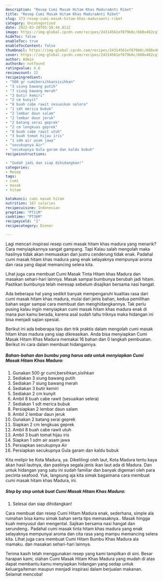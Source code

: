 ```yaml
---
description: "Resep Cumi Masak Hitam Khas MaduraAnti Ribet"
title: "Resep Cumi Masak Hitam Khas MaduraAnti Ribet"
slug: 373-resep-cumi-masak-hitam-khas-maduraanti-ribet
category: Uncategorized
date: 2022-03-28T05:58:44.811Z
image: https://img-global.cpcdn.com/recipes/24314561ef879b0c/680x482cq70/cumi-masak-hitam-khas-madura-foto-resep-utama.jpg
hideToc: false
enableToc: true
enableTocContent: false
thumbnail: https://img-global.cpcdn.com/recipes/24314561ef879b0c/680x482cq70/cumi-masak-hitam-khas-madura-foto-resep-utama.jpg
cover: https://img-global.cpcdn.com/recipes/24314561ef879b0c/680x482cq70/cumi-masak-hitam-khas-madura-foto-resep-utama.jpg
author: Admin
authorAv: notfound
ratingvalue: 4.6
reviewcount: 22
recipeingredient:
- "500 gr cumibersihkansisihkan"
- "3 siung bawang putih"
- "7 siung bawang merah"
- "3 butir kemiri"
- "2 cm kunyit"
- "8 buah cabe rawit sesuaikan selera"
- "1 sdt merica bubuk"
- "2 lembar daun salam"
- "2 lembar daun jeruk"
- "2 batang serai geprek"
- "2 cm lengkuas geprek"
- "8 buah cabe rawit utuh"
- "3 buah tomat hijau iris"
- "1 sdm air asam jawa"
- "secukupnya Air"
- "secukupnya Gula garam dan kaldu bubuk"
recipeinstructions:

- "Sudah jadi dan siap dihidangkan!"
categories:
- Resep
tags:
- cumi
- masak
- hitam

katakunci: cumi masak hitam 
nutrition: 167 calories
recipecuisine: Indonesian
preptime: "PT11M"
cooktime: "PT36M"
recipeyield: "1"
recipecategory: Dinner

---
```



Lagi mencari inspirasi resep cumi masak hitam khas madura yang menarik? Cara menyiapkannya sangat gampang. Tapi Kalau salah mengolah maka hasilnya tidak akan memuaskan dan justru cenderung tidak enak. Padahal cumi masak hitam khas madura yang enak selayaknya mempunyai aroma dan rasa yang dapat memancing selera kita.


Lihat juga cara membuat Cumi Masak Tinta Hitam khas Madura dan masakan sehari-hari lainnya. Masak sampai bumbunya berubah jadi hitam. Pastikan bumbunya telah meresap sebelum disajikan bersama nasi hangat.

Ada beberapa hal yang sedikit banyak mempengaruhi kualitas rasa dari cumi masak hitam khas madura, mulai dari jenis bahan, kedua pemilihan bahan segar sampai cara membuat dan menghidangkannya. Tak perlu pusing kalau ingin menyiapkan cumi masak hitam khas madura enak di mana pun kamu berada, karena asal sudah tahu triknya maka hidangan ini bisa menjadi sajian spesial.


Berikut ini ada beberapa tips dan trik praktis dalam mengolah cumi masak hitam khas madura yang siap dikreasikan. Anda bisa menyiapkan Cumi Masak Hitam Khas Madura memakai 16 bahan dan 0 langkah pembuatan. Berikut ini cara dalam membuat hidangannya.

<!--inarticleads1-->

##### Bahan-bahan dan bumbu yang harus ada untuk menyiapkan Cumi Masak Hitam Khas Madura:

1. Gunakan 500 gr cumi,bersihkan,sisihkan
1. Sediakan 3 siung bawang putih
1. Sediakan 7 siung bawang merah
1. Sediakan 3 butir kemiri
1. Sediakan 2 cm kunyit
1. Ambil 8 buah cabe rawit (sesuaikan selera)
1. Sediakan 1 sdt merica bubuk
1. Persiapkan 2 lembar daun salam
1. Ambil 2 lembar daun jeruk
1. Gunakan 2 batang serai geprek
1. Siapkan 2 cm lengkuas geprek
1. Ambil 8 buah cabe rawit utuh
1. Ambil 3 buah tomat hijau iris
1. Siapkan 1 sdm air asam jawa
1. Persiapkan secukupnya Air
1. Persiapkan secukupnya Gula garam dan kaldu bubuk


Kita melipir ke Kota Madura, ya. Dikelilingi oleh laut, Kota Madura tentu kaya akan hasil lautnya, dan pastinya segala jenis ikan laut ada di Madura. Dan untuk hidangan yang satu ini sudah familiar dan banyak digemari oleh para pecinta seafood. Yuk, langsung aja kita simak bagaimana cara membuat cumi masak hitam khas Madura, ini. 

<!--inarticleads2-->

##### Step by step untuk buat Cumi Masak Hitam Khas Madura:


1. Selesai dan siap dihidangkan!

Cara membuat dan resep Cumi Hitam Madura enak, sederhana, simple ala rumahan bisa kamu simak bahan serta tips memasaknya.. Masak hingga kuah menyusut dan mengental. Sajikan bersama nasi hangat dan serundeng.. Padahal cumi masak tinta hitam khas madura yang enak selayaknya mempunyai aroma dan cita rasa yang mampu memancing selera kita. Lihat juga cara membuat Cumi Hitam Bumbu Khas Madura ala mamaku. dan masakan sehari-hari lainnya. 

Terima kasih telah menggunakan resep yang kami tampilkan di sini. Besar harapan kami, olahan Cumi Masak Hitam Khas Madura yang mudah di atas dapat membantu kamu menyiapkan hidangan yang sedap untuk keluarga/teman maupun menjadi inspirasi dalam berjualan makanan. Selamat mencoba!
